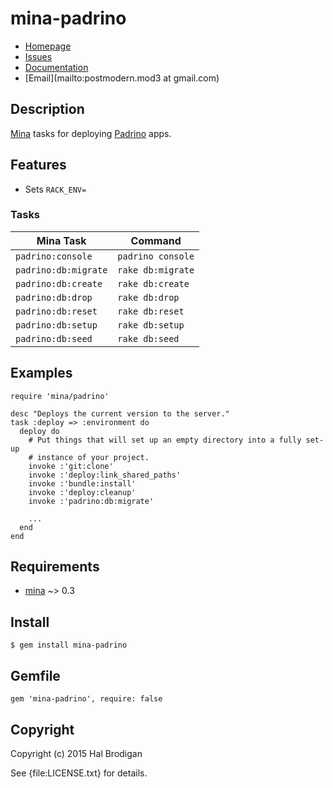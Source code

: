 # mina-padrino

* [Homepage](https://github.com/postmodern/mina-padrino#readme)
* [Issues](https://github.com/postmodern/mina-padrino/issues)
* [Documentation](http://rubydoc.info/gems/mina-padrino/frames)
* [Email](mailto:postmodern.mod3 at gmail.com)

## Description

[Mina][mina] tasks for deploying [Padrino][padrino] apps.

## Features

* Sets `RACK_ENV=`

### Tasks

Mina Task                | Command
-------------------------|-----------------
`padrino:console`        | `padrino console`
`padrino:db:migrate`     | `rake db:migrate`
`padrino:db:create`      | `rake db:create`
`padrino:db:drop`        | `rake db:drop`
`padrino:db:reset`       | `rake db:reset`
`padrino:db:setup`       | `rake db:setup`
`padrino:db:seed`        | `rake db:seed`

## Examples

    require 'mina/padrino'

    desc "Deploys the current version to the server."
    task :deploy => :environment do
      deploy do
        # Put things that will set up an empty directory into a fully set-up
        # instance of your project.
        invoke :'git:clone'
        invoke :'deploy:link_shared_paths'
        invoke :'bundle:install'
        invoke :'deploy:cleanup'
        invoke :'padrino:db:migrate'

        ...
      end
    end


## Requirements

* [mina] ~> 0.3

## Install

    $ gem install mina-padrino

## Gemfile

    gem 'mina-padrino', require: false

## Copyright

Copyright (c) 2015 Hal Brodigan

See {file:LICENSE.txt} for details.

[mina]: http://mina-deploy.github.io/mina/
[padrino]: http://www.padrinorb.com/

